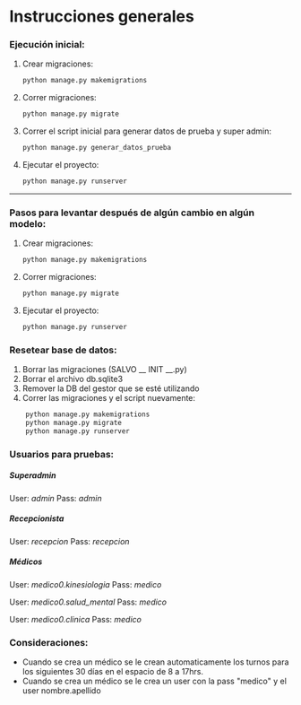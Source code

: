 # Instrucciones generales

### Ejecución inicial:

1. Crear migraciones:
    ```bash
    python manage.py makemigrations
    ```

2. Correr migraciones:
    ```bash
    python manage.py migrate
    ```
3. Correr el script inicial para generar datos de prueba y super admin:
    ```bash
    python manage.py generar_datos_prueba
    ```

5. Ejecutar el proyecto:
    ```bash
    python manage.py runserver
    ```

---

### Pasos para levantar después de algún cambio en algún modelo:

1. Crear migraciones:
    ```bash
    python manage.py makemigrations
    ```

2. Correr migraciones:
    ```bash
    python manage.py migrate
    ```

3. Ejecutar el proyecto:
    ```bash
    python manage.py runserver
    ```

### Resetear base de datos:
1. Borrar las migraciones (SALVO __ INIT __.py)
2. Borrar el archivo db.sqlite3
3. Remover la DB del gestor que se esté utilizando
4. Correr las migraciones y el script nuevamente:
```bash
    python manage.py makemigrations
    python manage.py migrate
    python manage.py runserver
```

### Usuarios para pruebas:

##### Superadmin
User: *admin*
Pass: *admin*

##### Recepcionista
User: *recepcion*
Pass: *recepcion*

##### Médicos
User: *medico0.kinesiologia*
Pass: *medico*

User: *medico0.salud_mental*
Pass: *medico*

User: *medico0.clinica*
Pass: *medico*


### Consideraciones:
- Cuando se crea un médico se le crean automaticamente los turnos para los siguientes 30 días en el espacio de 8 a 17hrs. 
- Cuando se crea un médico se le crea un user con la pass "medico" y el user nombre.apellido